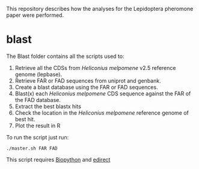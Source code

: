 This repository describes how the analyses for the Lepidoptera pheromone paper were performed. 

# blast

The Blast folder contains all the scripts used to:
1) Retrieve all the CDSs from *Heliconius melpomene* v2.5 reference genome (lepbase).
2) Retrieve FAR or FAD sequences from uniprot and genbank.
3) Create a blast database using the FAR or FAD sequences.
4) Blast(x) each *Heliconius melpomene* CDS sequence against the FAR of the FAD database.
5) Extract the best blastx hits
6) Check the location in the *Heliconius melpomene* reference genome of best hit.
7) Plot the result in R

To run the script just run:
```
./master.sh FAR FAD
```

This script requires [Biopython](http://biopython.org/) and [edirect](https://www.ncbi.nlm.nih.gov/books/NBK179288/)
